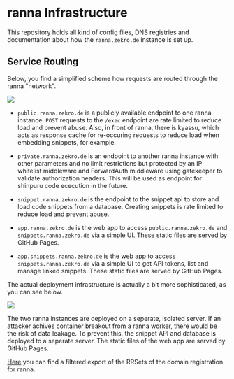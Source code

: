 # ranna Infrastructure

This repository holds all kind of config files, DNS registries and documentation about how the `ranna.zekro.de` instance is set up.

## Service Routing

Below, you find a simplified scheme how requests are routed through the ranna "network".

![](https://i.imgur.com/KVfIhwb.png)

- `public.ranna.zekro.de` is a publicly available endpoint to one ranna instance. `POST` requests to the `/exec` endpoint are rate limited to reduce load and prevent abuse. Also, in front of ranna, there is kyassu, which acts as response cache for re-occuring requests to reduce load when embedding snippets, for example.

- `private.ranna.zekro.de` is an endpoint to another ranna instance with other parameters and no limit restrictions but protected by an IP whitelist middleware and ForwardAuth middleware using gatekeeper to validate authorization headers. This will be used as endpoint for shinpuru code ececution in the future.

- `snippet.ranna.zekro.de` is the endpoint to the snippet api to store and load code snippets from a database. Creating snippets is rate limited to reduce load and prevent abuse.

- `app.ranna.zekro.de` is the web app to access `public.ranna.zekro.de` and `snippets.ranna.zekro.de` via a simple UI. These static files are served by GitHub Pages.

- `app.snippets.ranna.zekro.de` is the web app to access `snippets.ranna.zekro.de` via a simple UI to get API tokens, list and manage linked snippets. These static files are served by GitHub Pages.

The actual deployment infrastructure is actually a bit more sophisticated, as you can see below.

![](https://i.imgur.com/EUowWmz.png)

The two ranna instances are deployed on a seperate, isolated server. If an attacker achives container breakout from a ranna worker, there would be the risk of data leakage. To prevent this, the snippet API and database is deployed to a seperate server. The static files of the web app are served by GitHub Pages.

[Here](https://github.com/ranna-go/infrastructure/blob/master/desec-rrsets.json) you can find a filtered export of the RRSets of the domain registration for ranna.

